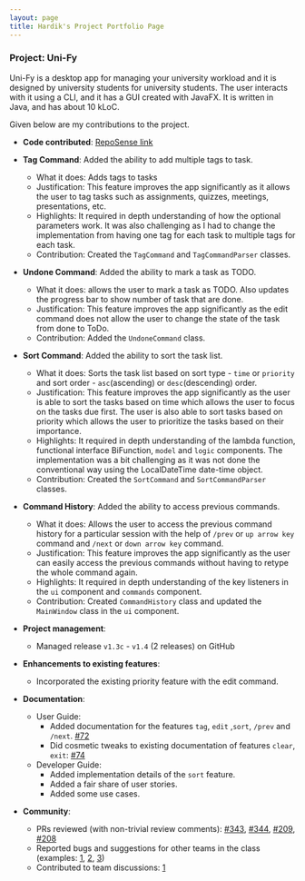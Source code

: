 ```yaml
---
layout: page
title: Hardik's Project Portfolio Page
---
```


### Project: Uni-Fy

Uni-Fy is a desktop app for managing your university workload and it is designed by university students for university students. The user interacts with it using a CLI, and it has a GUI created with JavaFX. It is written in Java, and has about 10 kLoC.

Given below are my contributions to the project.

* **Code contributed**: [RepoSense link](https://nus-cs2103-ay2122s1.github.io/tp-dashboard/?search=narang&sort=groupTitle&sortWithin=title&timeframe=commit&mergegroup=&groupSelect=groupByRepos&breakdown=true&checkedFileTypes=docs~functional-code~test-code~other&since=2021-09-1)

* **Tag Command**: Added the ability to add multiple tags to task. 
  * What it does: Adds tags to tasks 
  * Justification: This feature improves the app significantly as it allows the user to tag tasks such as assignments, quizzes, meetings, presentations, etc.
  * Highlights: It required in depth understanding of how the optional parameters work. It was also challenging as I had to change the implementation from having one tag for each task to multiple tags for each task.
  * Contribution: Created the `TagCommand` and `TagCommandParser` classes. 

* **Undone Command**: Added the ability to mark a task as TODO.
  * What it does: allows the user to mark a task as TODO. Also updates the progress bar to show number of task that are done.
  * Justification: This feature improves the app significantly as the edit command does not allow the user to change the state of the task from done to ToDo.
  * Contribution: Added the `UndoneCommand` class. 

* **Sort Command**: Added the ability to sort the task list. 
  * What it does: Sorts the task list based on sort type - `time` or `priority` and sort order - `asc`(ascending) or `desc`(descending) order. 
  * Justification: This feature improves the app significantly as the user is able to sort the tasks based on time which allows the user to focus on the tasks due first. The user is also able to sort tasks based on priority which allows the user to prioritize the tasks based on their importance.
  * Highlights: It required in depth understanding of the lambda function, functional interface BiFunction, `model` and `logic` components. The implementation was a bit challenging as it was not done the conventional way using the LocalDateTime date-time object. 
  * Contribution: Created the `SortCommand` and `SortCommandParser` classes. 

* **Command History**: Added the ability to access previous commands.
  * What it does: Allows the user to access the previous command history for a particular session with the help of `/prev`  or `up arrow key` command and `/next` or `down arrow key` command.
  * Justification: This feature improves the app significantly as the user can easily access the previous commands without having to retype the whole command again.  
  * Highlights: It required in depth understanding of the key listeners in the `ui` component and `commands` component. 
  * Contribution: Created `CommandHistory` class and updated the `MainWindow` class in the `ui` component. 
  
* **Project management**:
  * Managed release `v1.3c` - `v1.4` (2 releases) on GitHub

* **Enhancements to existing features**:
  * Incorporated the existing priority feature with the edit command.

* **Documentation**:
  * User Guide:
    * Added documentation for the features `tag`, `edit` ,`sort`, `/prev` and `/next`. [\#72]()
    * Did cosmetic tweaks to existing documentation of features `clear`, `exit`: [\#74]()
  * Developer Guide:
    * Added implementation details of the `sort` feature.
    * Added a fair share of user stories.
    * Added some use cases.

* **Community**:
  * PRs reviewed (with non-trivial review comments): [\#343](https://github.com/AY2122S1-CS2103T-W17-4/tp/pull/343), [\#344](https://github.com/AY2122S1-CS2103T-W17-4/tp/pull/344), [\#209](https://github.com/AY2122S1-CS2103T-W17-4/tp/pull/209), [\#208](https://github.com/AY2122S1-CS2103T-W17-4/tp/pull/208)
  * Reported bugs and suggestions for other teams in the class (examples: [1](https://github.com/AY2122S1-CS2103T-W08-2/tp/issues/198), [2](https://github.com/AY2122S1-CS2103T-W08-2/tp/issues/208), [3](https://github.com/AY2122S1-CS2103T-W08-2/tp/issues/210))
  * Contributed to team discussions: [1](https://docs.google.com/document/d/1TmplkyQY3q2S0ZLLVPJjo6Isc8zxYnXRj32cDAxKhuk/edit)

  

